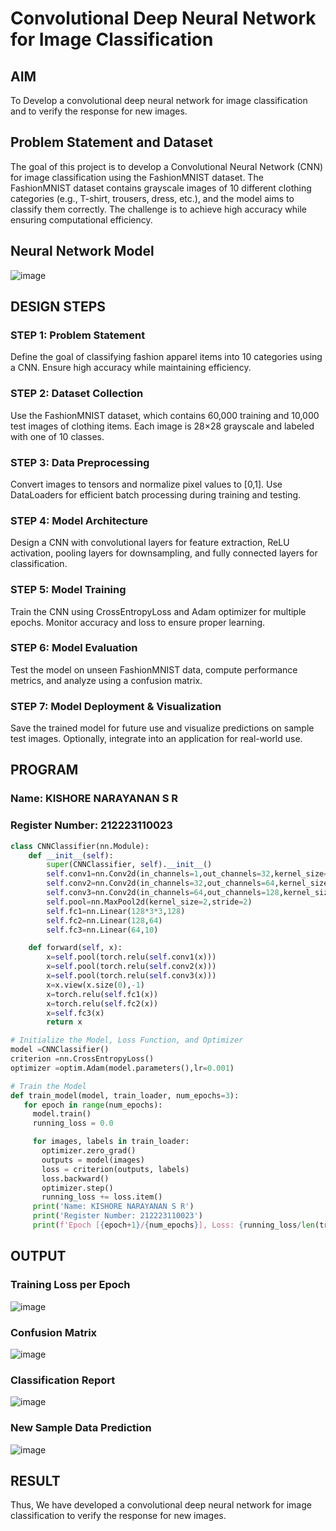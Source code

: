 # Convolutional Deep Neural Network for Image Classification

## AIM

To Develop a convolutional deep neural network for image classification and to verify the response for new images.

## Problem Statement and Dataset

The goal of this project is to develop a Convolutional Neural Network (CNN) for image classification using the FashionMNIST dataset. The FashionMNIST dataset contains grayscale images of 10 different clothing categories (e.g., T-shirt, trousers, dress, etc.), and the model aims to classify them correctly. The challenge is to achieve high accuracy while ensuring computational efficiency.
## Neural Network Model

![image](https://github.com/user-attachments/assets/6c9567d9-f2c1-4752-ac3f-747fdd431aec)

## DESIGN STEPS

### STEP 1: Problem Statement
Define the goal of classifying fashion apparel items into 10 categories using a CNN. Ensure high accuracy while maintaining efficiency.

### STEP 2: Dataset Collection
Use the FashionMNIST dataset, which contains 60,000 training and 10,000 test images of clothing items. Each image is 28×28 grayscale and labeled with one of 10 classes.

### STEP 3: Data Preprocessing
Convert images to tensors and normalize pixel values to [0,1]. Use DataLoaders for efficient batch processing during training and testing.

### STEP 4: Model Architecture
Design a CNN with convolutional layers for feature extraction, ReLU activation, pooling layers for downsampling, and fully connected layers for classification.

### STEP 5: Model Training
Train the CNN using CrossEntropyLoss and Adam optimizer for multiple epochs. Monitor accuracy and loss to ensure proper learning.

### STEP 6: Model Evaluation
Test the model on unseen FashionMNIST data, compute performance metrics, and analyze using a confusion matrix.

### STEP 7: Model Deployment & Visualization
Save the trained model for future use and visualize predictions on sample test images. Optionally, integrate into an application for real-world use.

## PROGRAM

### Name: KISHORE NARAYANAN S R
### Register Number: 212223110023
```python
class CNNClassifier(nn.Module):
    def __init__(self):
        super(CNNClassifier, self).__init__()
        self.conv1=nn.Conv2d(in_channels=1,out_channels=32,kernel_size=3,padding=1)
        self.conv2=nn.Conv2d(in_channels=32,out_channels=64,kernel_size=3,padding=1)
        self.conv3=nn.Conv2d(in_channels=64,out_channels=128,kernel_size=3,padding=1)
        self.pool=nn.MaxPool2d(kernel_size=2,stride=2)
        self.fc1=nn.Linear(128*3*3,128)
        self.fc2=nn.Linear(128,64)
        self.fc3=nn.Linear(64,10)

    def forward(self, x):
        x=self.pool(torch.relu(self.conv1(x)))
        x=self.pool(torch.relu(self.conv2(x)))
        x=self.pool(torch.relu(self.conv3(x)))
        x=x.view(x.size(0),-1)
        x=torch.relu(self.fc1(x))
        x=torch.relu(self.fc2(x))
        x=self.fc3(x)
        return x
```

```python
# Initialize the Model, Loss Function, and Optimizer
model =CNNClassifier()
criterion =nn.CrossEntropyLoss()
optimizer =optim.Adam(model.parameters(),lr=0.001)

```

```python
# Train the Model
def train_model(model, train_loader, num_epochs=3):
   for epoch in range(num_epochs):
     model.train()
     running_loss = 0.0

     for images, labels in train_loader:
       optimizer.zero_grad()
       outputs = model(images)
       loss = criterion(outputs, labels)
       loss.backward()
       optimizer.step()
       running_loss += loss.item()
     print('Name: KISHORE NARAYANAN S R')
     print('Register Number: 212223110023')
     print(f'Epoch [{epoch+1}/{num_epochs}], Loss: {running_loss/len(train_loader):.4f}')

```

## OUTPUT
### Training Loss per Epoch

![image](https://github.com/user-attachments/assets/4e990616-d706-4094-b2ad-5542efd9611f)

### Confusion Matrix

![image](https://github.com/user-attachments/assets/3296d648-3236-44d8-ac37-3c1f12efe073)

### Classification Report

![image](https://github.com/user-attachments/assets/851788c0-e2ea-43e2-aa4f-c8a282ae3b4b)


### New Sample Data Prediction

![image](https://github.com/user-attachments/assets/1a405a2a-d15b-4efb-b7ff-97eb7a3f602b)

## RESULT
Thus, We have developed a convolutional deep neural network for image classification to verify the response for new images.
